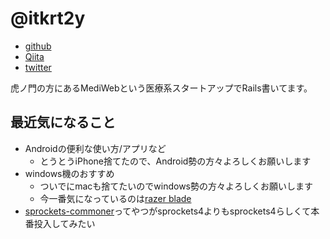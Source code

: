 # @itkrt2y

- [github](https://github.com/itkrt2y)
- [Qiita](http://qiita.com/itkrt2y)
- [twitter](https://twitter.com/itkrt2y)

虎ノ門の方にあるMediWebという医療系スタートアップでRails書いてます。  


## 最近気になること

- Androidの便利な使い方/アプリなど
  - とうとうiPhone捨てたので、Android勢の方々よろしくお願いします
- windows機のおすすめ
  - ついでにmacも捨てたいのでwindows勢の方々よろしくお願いします
  - 今一番気になっているのは[razer blade](http://www.razerzone.com/jp-jp/store/razer-blade)
- [sprockets-commoner](https://github.com/Shopify/sprockets-commoner)ってやつがsprockets4よりもsprockets4らしくて本番投入してみたい
